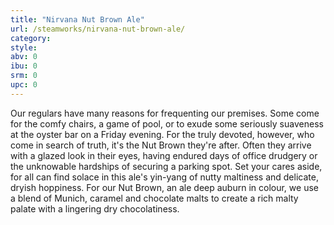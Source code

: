```yaml
---
title: "Nirvana Nut Brown Ale"
url: /steamworks/nirvana-nut-brown-ale/
category: 
style: 
abv: 0
ibu: 0
srm: 0
upc: 0
---
```

Our regulars have many reasons for frequenting our premises. Some come for the comfy chairs, a game of pool, or to exude some seriously suaveness at the oyster bar on a Friday evening. For the truly devoted, however, who come in search of truth, it's the Nut Brown they're after. Often they arrive with a glazed look in their eyes, having endured days of office drudgery or the unknowable hardships of securing a parking spot. Set your cares aside, for all can find solace in this ale's yin-yang of nutty maltiness and delicate, dryish hoppiness. For our Nut Brown, an ale deep auburn in colour, we use a blend of Munich, caramel and chocolate malts to create a rich malty palate with a lingering dry chocolatiness.
